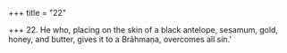 +++
title = "22"

+++
22. He who, placing on the skin of a black antelope, sesamum, gold, honey, and butter, gives it to a Brāhmaṇa, overcomes all sin.'
